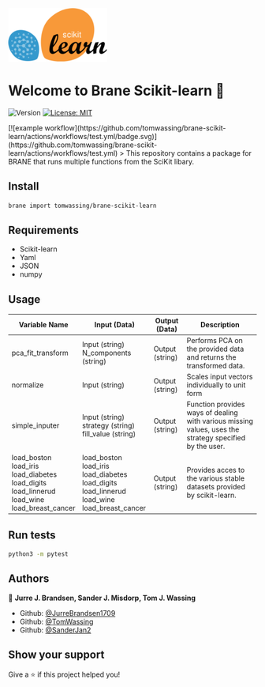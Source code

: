 <!-- Add a image to the readme -->
<img src="logo-braneskit.png" alt="SciKit logo" width="200"/>
<h1>Welcome to Brane Scikit-learn 👋</h1>
<p>
  <img alt="Version" src="https://img.shields.io/badge/version-1.0.0-blue.svg?cacheSeconds=2592000" />
  <a href="#" target="_blank">
    <img alt="License: MIT" src="https://img.shields.io/badge/License-MIT-yellow.svg" />
  </a>
</p>
[![example workflow](https://github.com/tomwassing/brane-scikit-learn/actions/workflows/test.yml/badge.svg)](https://github.com/tomwassing/brane-scikit-learn/actions/workflows/test.yml)
> This repository contains a package for BRANE that runs multiple functions from the SciKit libary.

## Install

```sh
brane import tomwassing/brane-scikit-learn
```

## Requirements
- Scikit-learn
- Yaml
- JSON
- numpy

## Usage

| Variable Name                                                                              | Input (Data)                                                                               | Output (Data)    | Description                                                                                               |
|--------------------------------------------------------------------------------------------|--------------------------------------------------------------------------------------------|------------------|-----------------------------------------------------------------------------------------------------------|
|  pca_fit_transform                                                                         | Input (string)<br />  N_components (string)                                                       |  Output (string) | Performs PCA on the provided data and returns the transformed data.                                       |
| normalize                                                                                  | Input (string)                                                                             | Output (string)  | Scales input vectors individually to unit form                                                            |
|   simple_inputer                                                                           |  Input (string) <br /> strategy (string) <br /> fill_value (string)                                      |   Output (string)  | Function provides ways of dealing with various  missing values, uses the  strategy specified by the user. |
| load_boston <br /> load_iris <br /> load_diabetes <br /> load_digits <br /> load_linnerud <br /> load_wine <br /> load_breast_cancer | load_boston <br /> load_iris <br /> load_diabetes <br /> load_digits <br />  load_linnerud <br /> load_wine <br /> load_breast_cancer |    Output (string) |   Provides acces to the various stable datasets  provided by scikit-learn.                                |



## Run tests

```sh
python3 -m pytest
```

## Authors

👤 **Jurre J. Brandsen, Sander J. Misdorp, Tom J. Wassing**

* Github: [@JurreBrandsen1709](https://github.com/JurreBrandsen1709)
* Github: [@TomWassing](https://github.com/tomwassing)
* Github: [@SanderJan2](https://github.com/SanderJan2)

## Show your support

Give a ⭐️ if this project helped you!
